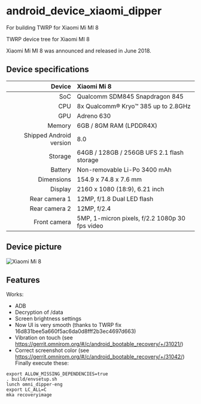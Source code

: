 # android_device_xiaomi_dipper
For building TWRP for Xiaomi Mi MI 8

TWRP device tree for Xiaomi MI 8





Xiaomi Mi MI 8 was announced and released in June 2018.

## Device specifications

| Device       | Xiaomi Mi 8                               |
| -----------: | :---------------------------------------------- |
| SoC          | Qualcomm SDM845 Snapdragon 845                  |
| CPU          | 8x Qualcomm® Kryo™ 385 up to 2.8GHz             |
| GPU          | Adreno 630                                      |
| Memory       | 6GB / 8GM RAM (LPDDR4X)                         |
| Shipped Android version | 8.0                                  |
| Storage      | 64GB / 128GB / 256GB UFS 2.1 flash storage      |
| Battery      | Non-removable Li-Po 3400 mAh                    |
| Dimensions   | 154.9 x 74.8 x 7.6 mm                           |
| Display      | 2160 x 1080 (18:9), 6.21 inch                   |
| Rear camera 1 | 12MP, f/1.8 Dual LED flash                     |
| Rear camera 2 | 12MP, f/2.4                                    |
| Front camera | 5MP, 1-micron pixels, f/2.2 1080p 30 fps video  |

## Device picture

![Xiaomi Mi 8](https://i1.mifile.cn/f/i/2018/mi8/summary/index1.jpg)

## Features

Works:

- ADB
- Decryption of /data
- Screen brightness settings
- Now UI is very smooth (thanks to TWRP fix 16d831bee5a660f5ac6da0d8fff2b3ec4697d663)
- Vibration on touch (see https://gerrit.omnirom.org/#/c/android_bootable_recovery/+/31021/)
- Correct screenshot color (see https://gerrit.omnirom.org/#/c/android_bootable_recovery/+/31042/)
Finally execute these:

```
export ALLOW_MISSING_DEPENDENCIES=true
. build/envsetup.sh
lunch omni_dipper-eng 
export LC_ALL=C
mka recoveryimage
```


